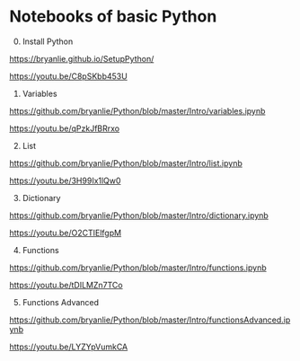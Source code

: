 # Notebooks of basic Python 

0. Install Python

https://bryanlie.github.io/SetupPython/

https://youtu.be/C8pSKbb453U

1. Variables

https://github.com/bryanlie/Python/blob/master/Intro/variables.ipynb

https://youtu.be/qPzkJfBRrxo

2. List

https://github.com/bryanlie/Python/blob/master/Intro/list.ipynb

https://youtu.be/3H99Ix1lQw0

3. Dictionary

https://github.com/bryanlie/Python/blob/master/Intro/dictionary.ipynb

https://youtu.be/O2CTIElfgpM

4. Functions

https://github.com/bryanlie/Python/blob/master/Intro/functions.ipynb

https://youtu.be/tDILMZn7TCo

5. Functions Advanced

https://github.com/bryanlie/Python/blob/master/Intro/functionsAdvanced.ipynb

https://youtu.be/LYZYpVumkCA
